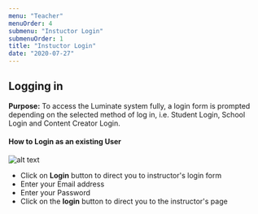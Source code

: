```yaml
---
menu: "Teacher"
menuOrder: 4
submenu: "Instuctor Login"
submenuOrder: 1
title: "Instuctor Login"
date: "2020-07-27"
---
```

## Logging in

**Purpose:** To access the Luminate system fully, a login form is
      prompted depending on the selected method of log in, i.e. Student Login,
      School Login and Content Creator Login.



  #### How to Login as an existing User
  
  ![alt text](/images/LoginForm.png "Title") 
 

  * Click on **Login** button to direct you to instructor's login form
  * Enter your Email address
  * Enter your Password
  * Click on the **login** button to direct you to the instructor's page

 